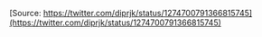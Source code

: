 [Source: https://twitter.com/diprjk/status/1274700791366815745](https://twitter.com/diprjk/status/1274700791366815745)